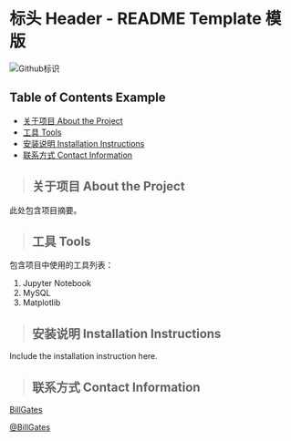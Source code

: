 # 标头 Header - README Template 模版

![Github标识](https://github.githubassets.com/images/modules/logos_page/Octocat.png "Github logo - markdown")

## Table of Contents Example
* [关于项目 About the Project](#about_the_project)
* [工具 Tools](#tools)
* [安装说明 Installation Instructions](#installation_instructions)
* [联系方式 Contact Information](#contact)


<a class='ancho' id='about_the_project'></a>
>## 关于项目 About the Project
此处包含项目摘要。

<a class='anchor' id='tools'></a>
>## 工具 Tools
包含项目中使用的工具列表：
1. Jupyter Notebook
2. MySQL
3. Matplotlib

<a class='anchor' id='installation_instructions'></a>
>## 安装说明 Installation Instructions
Include the installation instruction here.

<a class='anchor' id='contact'></a>
>## 联系方式 Contact Information
[BillGates](https://www.linkedin.com/in/williamhgates/detail/recent-activity/posts/)

[@BillGates](https://twitter.com/BillGates)
